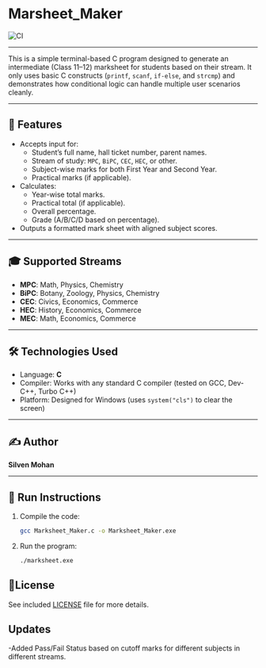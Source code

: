 # Marsheet_Maker

![CI](https://github.com/silven-mohan/Marksheet_Maker/actions/workflows/.github/workflows/main.yml/badge.svg)

-----
This is a simple terminal-based C program designed to generate an intermediate (Class 11–12) marksheet for students based on their stream. It only uses basic C constructs (`printf`, `scanf`, `if-else`, and `strcmp`) and demonstrates how conditional logic can handle multiple user scenarios cleanly.

---

## 🚀 Features

- Accepts input for:
  - Student’s full name, hall ticket number, parent names.
  - Stream of study: `MPC`, `BiPC`, `CEC`, `HEC`, or other.
  - Subject-wise marks for both First Year and Second Year.
  - Practical marks (if applicable).
- Calculates:
  - Year-wise total marks.
  - Practical total (if applicable).
  - Overall percentage.
  - Grade (A/B/C/D based on percentage).
- Outputs a formatted mark sheet with aligned subject scores.

---

## 🎓 Supported Streams

- **MPC**: Math, Physics, Chemistry
- **BiPC**: Botany, Zoology, Physics, Chemistry
- **CEC**: Civics, Economics, Commerce
- **HEC**: History, Economics, Commerce
- **MEC**: Math, Economics, Commerce

---

## 🛠 Technologies Used

- Language: **C**
- Compiler: Works with any standard C compiler (tested on GCC, Dev-C++, Turbo C++)
- Platform: Designed for Windows (uses `system("cls")` to clear the screen)

---

## ✍️ Author

**Silven Mohan**  

---

## 💬 Run Instructions

1. Compile the code:
   ```bash
   gcc Marksheet_Maker.c -o Marksheet_Maker.exe
   ```
2. Run the program:
   ```bash
   ./marksheet.exe
   ```  

## 📃License

  See included [LICENSE](./LICENSE) file for more details.

## Updates
-Added Pass/Fail Status based on cutoff marks for different subjects in different streams.
